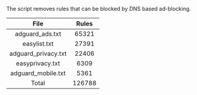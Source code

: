 The script removes rules that can be blocked by DNS based ad-blocking.


| File | Rules |
|:----:|:-----:|
| adguard_ads.txt | 65321 |
| easylist.txt | 27391 |
| adguard_privacy.txt | 22406 |
| easyprivacy.txt | 6309 |
| adguard_mobile.txt | 5361 |
| Total | 126788 |